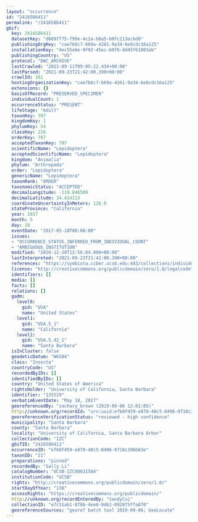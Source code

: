 ```yaml
---
layout: "occurrence"
id: "2416586411"
permalink: "/2416586411"
gbif:
  key: 2416586411
  datasetKey: "d6097f75-f99e-4c2a-b8a5-b0fc213ecbd0"
  publishingOrgKey: "cae7b6c7-669a-4261-9a34-6e8cdc16a125"
  installationKey: "4ec55ebe-9f92-45ec-b076-dd45f61003ab"
  publishingCountry: "US"
  protocol: "DWC_ARCHIVE"
  lastCrawled: "2021-09-11T09:05:22.434+00:00"
  lastParsed: "2021-09-23T21:42:00.390+00:00"
  crawlId: 161
  hostingOrganizationKey: "cae7b6c7-669a-4261-9a34-6e8cdc16a125"
  extensions: {}
  basisOfRecord: "PRESERVED_SPECIMEN"
  individualCount: 1
  occurrenceStatus: "PRESENT"
  lifeStage: "Adult"
  taxonKey: 797
  kingdomKey: 1
  phylumKey: 54
  classKey: 216
  orderKey: 797
  acceptedTaxonKey: 797
  scientificName: "Lepidoptera"
  acceptedScientificName: "Lepidoptera"
  kingdom: "Animalia"
  phylum: "Arthropoda"
  order: "Lepidoptera"
  genericName: "Lepidoptera"
  taxonRank: "ORDER"
  taxonomicStatus: "ACCEPTED"
  decimalLongitude: -119.846509
  decimalLatitude: 34.414113
  coordinateUncertaintyInMeters: 120.0
  stateProvince: "California"
  year: 2017
  month: 5
  day: 18
  eventDate: "2017-05-18T00:00:00"
  issues:
  - "OCCURRENCE_STATUS_INFERRED_FROM_INDIVIDUAL_COUNT"
  - "AMBIGUOUS_INSTITUTION"
  modified: "2020-12-28T12:56:04.000+00:00"
  lastInterpreted: "2021-09-23T21:42:00.390+00:00"
  references: "https://symbiota.ccber.ucsb.edu:443/collections/individual/index.php?occid=135529"
  license: "http://creativecommons.org/publicdomain/zero/1.0/legalcode"
  identifiers: []
  media: []
  facts: []
  relations: []
  gadm:
    level0:
      gid: "USA"
      name: "United States"
    level1:
      gid: "USA.5_1"
      name: "California"
    level2:
      gid: "USA.5.42_1"
      name: "Santa Barbara"
  isInCluster: false
  geodeticDatum: "WGS84"
  class: "Insecta"
  countryCode: "US"
  recordedByIDs: []
  identifiedByIDs: []
  country: "United States of America"
  rightsHolder: "University of California, Santa Barbara"
  identifier: "135529"
  verbatimEventDate: "May 18, 2017"
  georeferencedBy: "zachary_brown (2019-09-06 12:02:05)"
  http://unknown.org/recordId: "urn:uuid:efb0f459-e870-40c5-8496-9718c396b83e"
  georeferenceVerificationStatus: "reviewed - high confidence"
  municipality: "Santa Barbara"
  county: "Santa Barbara"
  locality: "University of California, Santa Barbara Arbor"
  collectionCode: "IZC"
  gbifID: "2416586411"
  occurrenceID: "efb0f459-e870-40c5-8496-9718c396b83e"
  taxonID: "21"
  preparations: "pinned"
  recordedBy: "Sally Li"
  catalogNumber: "UCSB-IZC00031584"
  institutionCode: "UCSB"
  rights: "http://creativecommons.org/publicdomain/zero/1.0/"
  startDayOfYear: "138"
  accessRights: "https://creativecommons.org/publicdomain/"
  http://unknown.org/recordEnteredBy: "SandyCui"
  collectionID: "e7c51ab1-870b-4ee8-9d62-092875ffa870"
  georeferenceSources: "georef batch tool 2019-09-06; GeoLocate"
---
```

